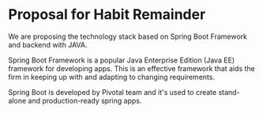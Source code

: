 # Proposal for Habit Remainder

We are proposing the technology stack based on Spring Boot Framework and backend with JAVA.

Spring Boot Framework is a popular Java Enterprise Edition (Java EE) framework for developing apps. This is an effective framework that aids the firm in keeping up with and adapting to changing requirements.

Spring Boot is developed by Pivotal team and it's used to create stand-alone and production-ready spring apps.
